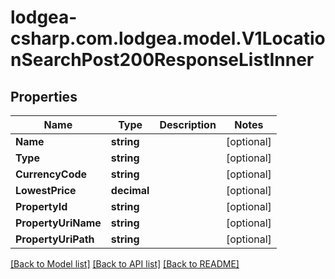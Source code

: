 
# lodgea-csharp.com.lodgea.model.V1LocationSearchPost200ResponseListInner

## Properties

Name | Type | Description | Notes
------------ | ------------- | ------------- | -------------
**Name** | **string** |  | [optional] 
**Type** | **string** |  | [optional] 
**CurrencyCode** | **string** |  | [optional] 
**LowestPrice** | **decimal** |  | [optional] 
**PropertyId** | **string** |  | [optional] 
**PropertyUriName** | **string** |  | [optional] 
**PropertyUriPath** | **string** |  | [optional] 

[[Back to Model list]](../README.md#documentation-for-models)
[[Back to API list]](../README.md#documentation-for-api-endpoints)
[[Back to README]](../README.md)

